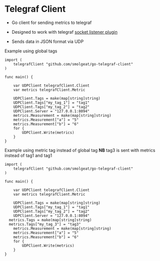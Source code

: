 # Telegraf Client
- Go client for sending metrics to telegraf

- Designed to work with telegraf [socket listener plugin](https://github.com/influxdata/telegraf/tree/master/plugins/inputs/socket_listener) 

- Sends data in JSON format via UDP


Example using global tags
```
import (
	telegrafClient "github.com/smolgeat/go-telegraf-client"
)

func main() {

	var UDPClient telegrafClient.Client
	var metrics telegrafClient.Metric

	UDPClient.Tags = make(map[string]string)
	UDPClient.Tags["my_tag_1"] = "tag1"
	UDPClient.Tags["my_tag_2"] = "tag2"
	UDPClient.Server = "127.0.0.1:8094"
	metrics.Measurement = make(map[string]string)
	metrics.Measurement["a"] = "5"
	metrics.Measurement["b"] = "6"
	for {
		UDPClient.Write(metrics)
	}
}
```

Example using metric tag instead of global tag 
**NB** tag3 is sent with metrics instead of tag1 and tag1
```
import (
	telegrafClient "github.com/smolgeat/go-telegraf-client"
)

func main() {

	var UDPClient telegrafClient.Client
	var metrics telegrafClient.Metric

	UDPClient.Tags = make(map[string]string)
	UDPClient.Tags["my_tag_1"] = "tag1"
	UDPClient.Tags["my_tag_2"] = "tag2"
	UDPClient.Server = "127.0.0.1:8094"
  metrics.Tags = make(map[string]string)
  metrics.Tags["my_tag_3"] = "tag3"
	metrics.Measurement = make(map[string]string)
	metrics.Measurement["a"] = "5"
	metrics.Measurement["b"] = "6"
	for {
		UDPClient.Write(metrics)
	}
}
```
